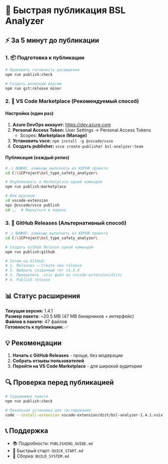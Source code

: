 # 🚀 Быстрая публикация BSL Analyzer

## ⚡ За 5 минут до публикации

### 1. 📦 Подготовка к публикации
```bash
# Проверить готовность расширения
npm run publish:check

# Создать релизную версию
npm run git:release minor
```

### 2. 🏪 VS Code Marketplace (Рекомендуемый способ)

#### Настройка (один раз)
1. **Azure DevOps аккаунт:** https://dev.azure.com
2. **Personal Access Token:** User Settings → Personal Access Tokens
   - Scopes: **Marketplace (Manage)**
3. **Установить vsce:** `npm install -g @vscode/vsce`
4. **Создать publisher:** `vsce create-publisher bsl-analyzer-team`

#### Публикация (каждый релиз)
```bash
# ⚠️ ВАЖНО: команды выполнять из КОРНЯ проекта
cd C:\1CProject\bsl_type_safety_analyzer\

# Опубликовать в Marketplace одной командой
npm run publish:marketplace

# Или вручную
cd vscode-extension
npx @vscode/vsce publish
cd ..  # Вернуться в корень
```

### 3. 📁 GitHub Releases (Альтернативный способ)

```bash
# ⚠️ ВАЖНО: команды выполнять из КОРНЯ проекта
cd C:\1CProject\bsl_type_safety_analyzer\

# Создать GitHub Release одной командой  
npm run publish:github

# Затем на GitHub:
# 1. Releases → Create new release
# 2. Выбрать созданный тег v1.X.X
# 3. Прикрепить .vsix файл из vscode-extension/dist/
# 4. Publish release
```

## 📊 Статус расширения

**Текущая версия:** 1.4.1  
**Размер пакета:** ~20.5 MB (47 MB бинарников + интерфейс)  
**Файлов в пакете:** 47 файлов  
**Готовность к публикации:** ✅

## 💡 Рекомендации

1. **Начать с GitHub Releases** - проще, без модерации
2. **Собрать отзывы пользователей**  
3. **Перейти на VS Code Marketplace** - для широкой аудитории

## 🔍 Проверка перед публикацией

```bash
# Содержимое пакета
npm run publish:check

# Локальная установка для тестирования
code --install-extension vscode-extension/dist/bsl-analyzer-1.4.1.vsix
```

## 📞 Поддержка

- 📚 Подробности: `PUBLISHING_GUIDE.md`
- 🚀 Быстрый старт: `QUICK_START.md`
- 🔧 Сборка: `BUILD_SYSTEM.md`